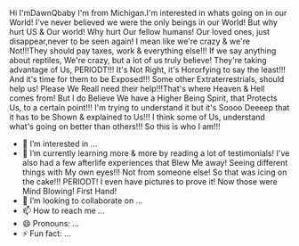 Hi I'mDawnQbaby I'm from Michigan.I'm interested in whats going on in our World! I've never believed we were the only beings in our World! But why hurt US & Our world! Why hurt Our fellow humans! Our loved ones, just disappear,never to be seen again! I mean like we're crazy & we're Not!!!They should pay taxes, work & everything else!!! If we say anything about reptiles, We're crazy, but a lot of us truly believe! They're taking advantage of Us, PERIODT!!! It's Not Right, it's Hororfying to say the least!!! And it's time for them to be Exposed!!! Some other Extraterrestrials, should help us! Please We Reall need their help!!!That's where Heaven & Hell comes from! But I do Believe We have a Higher Being Spirit, that Protects Us, to a certain point!!! I'm trying to understand it but it's Soooo Deeeep that it has to be Shown & explained to Us!!! I think some of Us, understand what's going on better than others!!! So this is who I am!!!
- 👀 I’m interested in ...
- 🌱 I’m currently learning more & more by reading a lot of testimonials! I've also had a few afterlife experiences that Blew Me away! Seeing different things with My own eyes!!! Not from someone else! So that was icing on the cake!!! PERIODT! I even have pictures to prove it! Now those were Mind Blowing! First Hand!
- 💞️ I’m looking to collaborate on ...
- 📫 How to reach me ...
- 😄 Pronouns: ...
- ⚡ Fun fact: ...

<!---
DawnQbaby/DawnQbaby is a ✨ special ✨ repository because its `README.md` (this file) appears on your GitHub profile.
You can click the Preview link to take a look at your changes.
--->
